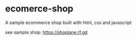 # ecomerce-shop

A sample ecommerce shop built with html, css and javascript


see sample shop: https://shoplane.rf.gd
